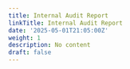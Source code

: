 ```yaml
---
title: Internal Audit Report
linkTitle: Internal Audit Report
date: '2025-05-01T21:05:00Z'
weight: 1
description: No content
draft: false
---
```



